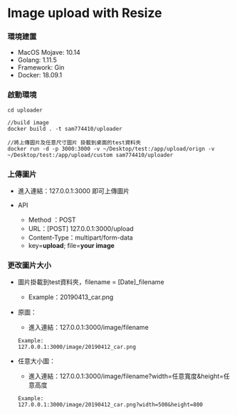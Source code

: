 Image upload with Resize
===

### 環境建置
* MacOS Mojave: 10.14
* Golang: 1.11.5
* Framework: Gin
* Docker: 18.09.1

### 啟動環境
```dockerfile=
cd uploader

//build image
docker build . -t sam774410/uploader

//將上傳圖片及任意尺寸圖片 掛載到桌面的test資料夾
docker run -d -p 3000:3000 -v ~/Desktop/test:/app/upload/orign -v ~/Desktop/test:/app/upload/custom sam774410/uploader

```
### 上傳圖片
* 進入連結：127.0.0.1:3000 即可上傳圖片

* API
    * Method ：POST
    * URL：[POST] 127.0.0.1:3000/upload
    * Content-Type：multipart/form-data
    * key=**upload**; file=**your image**

### 更改圖片大小
* 圖片掛載到test資料夾，filename = [Date]_filename
    * Example：20190413_car.png 
* 原圖：
    * 進入連結：127.0.0.1:3000/image/filename
    ```
    Example:
    127.0.0.1:3000/image/20190412_car.png
    ```
    
    
* 任意大小圖：
    * 進入連結：127.0.0.1:3000/image/filename?width=任意寬度&height=任意高度
    ```
    Example:
    127.0.0.1:3000/image/20190412_car.png?width=500&height=800
    ```